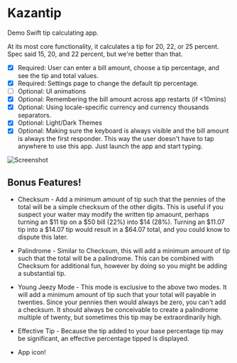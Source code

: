 Kazantip
========

Demo Swift tip calculating app.

At its most core functionality, it calculates a tip for 20, 22, or 25 percent. Spec said 15, 20, and 22 percent, but we're better than that.

* [x] Required: User can enter a bill amount, choose a tip percentage, and see the tip and total values.
* [x] Required: Settings page to change the default tip percentage.
* [ ] Optional: UI animations
* [x] Optional: Remembering the bill amount across app restarts (if <10mins)
* [x] Optional: Using locale-specific currency and currency thousands separators.
* [x] Optional: Light/Dark Themes
* [x] Optional: Making sure the keyboard is always visible and the bill amount is always the first responder. This way the user doesn't have to tap anywhere to use this app. Just launch the app and start typing.

![Screenshot](https://github.com/philihp/kazantip/raw/master/Kazantip.gif)

Bonus Features!
--------------

* Checksum - Add a minimum amount of tip such that the pennies of the total will be a simple checksum of the other digits. This is useful if you suspect your waiter may modify the written tip amaount, perhaps turning an $11 tip on a $50 bill (22%) into $14 (28%). Turning an $11.07 tip into a $14.07 tip would result in a $64.07 total, and you could know to dispute this later.

* Palindrome - Similar to Checksum, this will add a minimum amount of tip such that the total will be a palindrome. This can be combined with Checksum for additional fun, however by doing so you might be adding a substantial tip.

* Young Jeezy Mode - This mode is exclusive to the above two modes. It will add a minimum amount of tip such that your total will payable in twenties. Since your pennies then would always be zero, you can't add a checksum. It should always be conceivable to create a palindrome multiple of twenty, but sometimes this tip may be extraordinarily high.

* Effective Tip - Because the tip added to your base percentage tip may be significant, an effective percentage tipped is displayed.

* App icon!
